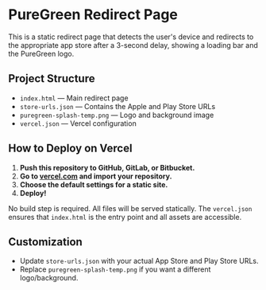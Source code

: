 # PureGreen Redirect Page

This is a static redirect page that detects the user's device and redirects to the appropriate app store after a 3-second delay, showing a loading bar and the PureGreen logo.

## Project Structure

- `index.html` — Main redirect page
- `store-urls.json` — Contains the Apple and Play Store URLs
- `puregreen-splash-temp.png` — Logo and background image
- `vercel.json` — Vercel configuration

## How to Deploy on Vercel

1. **Push this repository to GitHub, GitLab, or Bitbucket.**
2. **Go to [vercel.com](https://vercel.com) and import your repository.**
3. **Choose the default settings for a static site.**
4. **Deploy!**

No build step is required. All files will be served statically. The `vercel.json` ensures that `index.html` is the entry point and all assets are accessible.

## Customization
- Update `store-urls.json` with your actual App Store and Play Store URLs.
- Replace `puregreen-splash-temp.png` if you want a different logo/background. 
